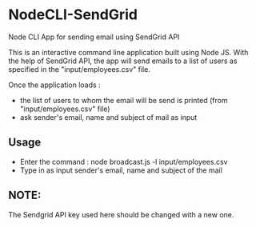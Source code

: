 # NodeCLI-SendGrid
Node CLI App for sending email using SendGrid API

This is an interactive command line application built using Node JS. With the help of SendGrid API, the app will send emails to a list of users as specified in the "input/employees.csv" file.

Once the application loads :
* the list of users to whom the email will be send is printed (from "input/employees.csv" file)
* ask sender's email, name and subject of mail as input


## Usage

* Enter the command : node broadcast.js -l input/employees.csv
* Type in as input sender's email, name and subject of the mail


## NOTE:
The Sendgrid API key used here should be changed with a new one.
